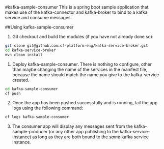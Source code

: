 #kafka-sample-consumer
This is a spring boot sample application that makes use of the kafka-connector and kafka-broker to bind to a kafka service and consume messages.

##Using kafka-sample-consumer
1. Git checkout and build the modules (if you have not already done so):

  ```bash
  git clone git@github.com:cf-platform-eng/kafka-service-broker.git
  cd kafka-service-broker
  mvn clean install
  ```
  
1. Deploy kafka-sample-consumer. There is nothing to configure, other than maybe changing the name of the services in the manifest file, because the name should match the name you give to the kafka-service created.
  ```bash
  cd kafka-sample-consumer
  cf push
  ```
  
2. Once the app has been pushed successfully and is running, tail the app logs using the following command:
  ```bash
  cf logs kafka-sample-consumer
  ```  
  
3. The consumer app will display any messages sent from the kafka-sample-producer (or any other app publishing to the kafka-service-instance) as long as they are both bound to the _same_ kafka service instance.  

